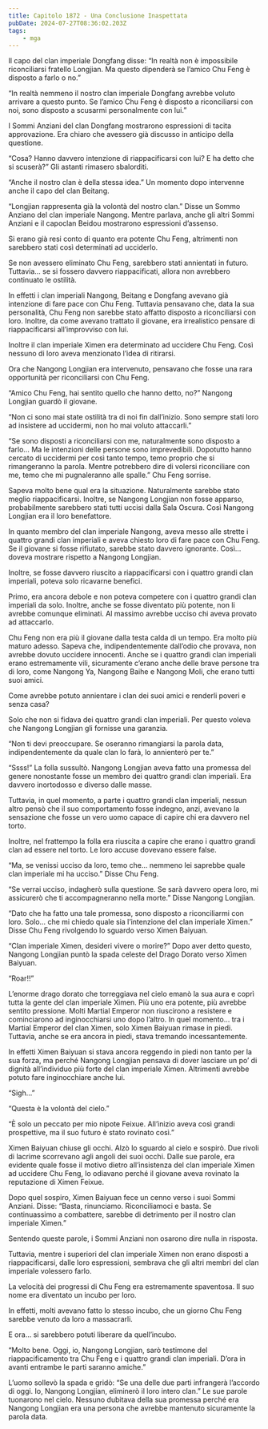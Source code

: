 ```yaml
---
title: Capitolo 1872 - Una Conclusione Inaspettata
pubDate: 2024-07-27T08:36:02.203Z
tags:
    - mga
---
```


Il capo del clan imperiale Dongfang disse: “In realtà non è impossibile riconciliarsi fratello Longjian. Ma questo dipenderà se l’amico Chu Feng è disposto a farlo o no.”

“In realtà nemmeno il nostro clan imperiale Dongfang avrebbe voluto arrivare a questo punto. Se l’amico Chu Feng è disposto a riconciliarsi con noi, sono disposto a scusarmi personalmente con lui.”

I Sommi Anziani del clan Dongfang mostrarono espressioni di tacita approvazione. Era chiaro che avessero già discusso in anticipo della questione.

“Cosa? Hanno davvero intenzione di riappacificarsi con lui? E ha detto che si scuserà?” Gli astanti rimasero sbalorditi.

“Anche il nostro clan è della stessa idea.” Un momento dopo intervenne anche il capo del clan Beitang.

“Longjian rappresenta già la volontà del nostro clan.” Disse un Sommo Anziano del clan imperiale Nangong. Mentre parlava, anche gli altri Sommi Anziani e il capoclan Beidou mostrarono espressioni d’assenso.

Si erano già resi conto di quanto era potente Chu Feng, altrimenti non sarebbero stati così determinati ad ucciderlo.

Se non avessero eliminato Chu Feng, sarebbero stati annientati in futuro. Tuttavia… se si fossero davvero riappacificati, allora non avrebbero continuato le ostilità.

In effetti i clan imperiali Nangong, Beitang e Dongfang avevano già intenzione di fare pace con Chu Feng. Tuttavia pensavano che, data la sua personalità, Chu Feng non sarebbe stato affatto disposto a riconciliarsi con loro. Inoltre, da come avevano trattato il giovane, era irrealistico pensare di riappacificarsi all’improvviso con lui.

Inoltre il clan imperiale Ximen era determinato ad uccidere Chu Feng. Così nessuno di loro aveva menzionato l’idea di ritirarsi.

Ora che Nangong Longjian era intervenuto, pensavano che fosse una rara opportunità per riconciliarsi con Chu Feng.

“Amico Chu Feng, hai sentito quello che hanno detto, no?” Nangong Longjian guardò il giovane.

“Non ci sono mai state ostilità tra di noi fin dall’inizio. Sono sempre stati loro ad insistere ad uccidermi, non ho mai voluto attaccarli.”

“Se sono disposti a riconciliarsi con me, naturalmente sono disposto a farlo… Ma le intenzioni delle persone sono imprevedibili. Dopotutto hanno cercato di uccidermi per così tanto tempo, temo proprio che si rimangeranno la parola. Mentre potrebbero dire di volersi riconciliare con me, temo che mi pugnaleranno alle spalle.” Chu Feng sorrise.

Sapeva molto bene qual era la situazione. Naturalmente sarebbe stato meglio riappacificarsi. Inoltre, se Nangong Longjian non fosse apparso, probabilmente sarebbero stati tutti uccisi dalla Sala Oscura. Così Nangong Longjian era il loro benefattore.

In quanto membro del clan imperiale Nangong, aveva messo alle strette i quattro grandi clan imperiali e aveva chiesto loro di fare pace con Chu Feng. Se il giovane si fosse rifiutato, sarebbe stato davvero ignorante. Così… doveva mostrare rispetto a Nangong Longjian.

Inoltre, se fosse davvero riuscito a riappacificarsi con i quattro grandi clan imperiali, poteva solo ricavarne benefici.

Primo, era ancora debole e non poteva competere con i quattro grandi clan imperiali da solo. Inoltre, anche se fosse diventato più potente, non li avrebbe comunque eliminati. Al massimo avrebbe ucciso chi aveva provato ad attaccarlo.

Chu Feng non era più il giovane dalla testa calda di un tempo. Era molto più maturo adesso. Sapeva che, indipendentemente dall’odio che provava, non avrebbe dovuto uccidere innocenti. Anche se i quattro grandi clan imperiali erano estremamente vili, sicuramente c’erano anche delle brave persone tra di loro, come Nangong Ya, Nangong Baihe e Nangong Moli, che erano tutti suoi amici.

Come avrebbe potuto annientare i clan dei suoi amici e renderli poveri e senza casa?

Solo che non si fidava dei quattro grandi clan imperiali. Per questo voleva che Nangong Longjian gli fornisse una garanzia.

“Non ti devi preoccupare. Se oseranno rimangiarsi la parola data, indipendentemente da quale clan lo farà, lo annienterò per te.”

“Ssss!” La folla sussultò. Nangong Longjian aveva fatto una promessa del genere nonostante fosse un membro dei quattro grandi clan imperiali. Era davvero inortodosso e diverso dalle masse.

Tuttavia, in quel momento, a parte i quattro grandi clan imperiali, nessun altro pensò che il suo comportamento fosse indegno, anzi, avevano la sensazione che fosse un vero uomo capace di capire chi era davvero nel torto.

Inoltre, nel frattempo la folla era riuscita a capire che erano i quattro grandi clan ad essere nel torto. Le loro accuse dovevano essere false.

“Ma, se venissi ucciso da loro, temo che… nemmeno lei saprebbe quale clan imperiale mi ha ucciso.” Disse Chu Feng.

“Se verrai ucciso, indagherò sulla questione. Se sarà davvero opera loro, mi assicurerò che ti accompagneranno nella morte.” Disse Nangong Longjian.

“Dato che ha fatto una tale promessa, sono disposto a riconciliarmi con loro. Solo… che mi chiedo quale sia l’intenzione del clan imperiale Ximen.” Disse Chu Feng rivolgendo lo sguardo verso Ximen Baiyuan.

“Clan imperiale Ximen, desideri vivere o morire?” Dopo aver detto questo, Nangong Longjian puntò la spada celeste del Drago Dorato verso Ximen Baiyuan.

“Roar!!”

L’enorme drago dorato che torreggiava nel cielo emanò la sua aura e coprì tutta la gente del clan imperiale Ximen. Più uno era potente, più avrebbe sentito pressione. Molti Martial Emperor non riuscirono a resistere e cominciarono ad inginocchiarsi uno dopo l’altro. In quel momento… tra i Martial Emperor del clan Ximen, solo Ximen Baiyuan rimase in piedi. Tuttavia, anche se era ancora in piedi, stava tremando incessantemente.

In effetti Ximen Baiyuan si stava ancora reggendo in piedi non tanto per la sua forza, ma perché Nangong Longjian pensava di dover lasciare un po’ di dignità all’individuo più forte del clan imperiale Ximen. Altrimenti avrebbe potuto fare inginocchiare anche lui.

“Sigh…”

“Questa è la volontà del cielo.”

“È solo un peccato per mio nipote Feixue. All’inizio aveva così grandi prospettive, ma il suo futuro è stato rovinato così.”

Ximen Baiyuan chiuse gli occhi. Alzò lo sguardo al cielo e sospirò. Due rivoli di lacrime scorrevano agli angoli dei suoi occhi. Dalle sue parole, era evidente quale fosse il motivo dietro all’insistenza del clan imperiale Ximen ad uccidere Chu Feng, lo odiavano perché il giovane aveva rovinato la reputazione di Ximen Feixue.

Dopo quel sospiro, Ximen Baiyuan fece un cenno verso i suoi Sommi Anziani. Disse: “Basta, rinunciamo. Riconciliamoci e basta. Se continuassimo a combattere, sarebbe di detrimento per il nostro clan imperiale Ximen.”

Sentendo queste parole, i Sommi Anziani non osarono dire nulla in risposta.

Tuttavia, mentre i superiori del clan imperiale Ximen non erano disposti a riappacificarsi, dalle loro espressioni, sembrava che gli altri membri del clan imperiale volessero farlo.

La velocità dei progressi di Chu Feng era estremamente spaventosa. Il suo nome era diventato un incubo per loro.

In effetti, molti avevano fatto lo stesso incubo, che un giorno Chu Feng sarebbe venuto da loro a massacrarli.

E ora… si sarebbero potuti liberare da quell’incubo.

“Molto bene. Oggi, io, Nangong Longjian, sarò testimone del riappacificamento tra Chu Feng e i quattro grandi clan imperiali. D’ora in avanti entrambe le parti saranno amiche.”

L’uomo sollevò la spada e gridò: “Se una delle due parti infrangerà l’accordo di oggi. Io, Nangong Longjian, eliminerò il loro intero clan.” Le sue parole tuonarono nel cielo. Nessuno dubitava della sua promessa perché era Nangong Longjian era una persona che avrebbe mantenuto sicuramente la parola data.



